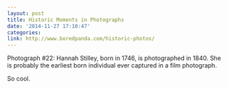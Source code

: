 ```yaml
---
layout: post
title: Historic Moments in Photographs
date: '2014-11-27 17:10:47'
categories: 
link: http://www.boredpanda.com/historic-photos/
---
```


Photograph #22: Hannah Stilley, born in 1746, is photographed in 1840. She is probably the earliest born individual ever captured in a film photograph.

So cool.